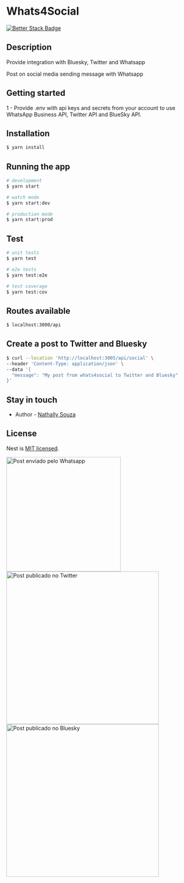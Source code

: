 # Whats4Social

[![Better Stack Badge](https://uptime.betterstack.com/status-badges/v3/monitor/16724.svg)](https://uptime.betterstack.com/?utm_source=status_badge)

## Description

Provide integration with Bluesky, Twitter and Whatsapp

Post on social media sending message with Whatsapp

## Getting started

1 - Provide .env with api keys and secrets from your account to use WhatsApp Business API, Twitter API and BlueSky API.

## Installation

```bash
$ yarn install
```

## Running the app

```bash
# development
$ yarn start

# watch mode
$ yarn start:dev

# production mode
$ yarn start:prod
```

## Test

```bash
# unit tests
$ yarn test

# e2e tests
$ yarn test:e2e

# test coverage
$ yarn test:cov
```

## Routes available

```bash
$ localhost:3000/api
```

## Create a post to Twitter and Bluesky

```bash
$ curl --location 'http://localhost:3005/api/social' \
--header 'Content-Type: application/json' \
--data '{
  "message": "My post from whats4social to Twitter and Bluesky"
}'
```

## Stay in touch

- Author - [Nathally Souza](https://linkedin.com/in/nathsouza)

## License

Nest is [MIT licensed](LICENSE).

<img src="https://media.licdn.com/dms/image/D4D22AQGi31vzH3xE9A/feedshare-shrink_1280/0/1714823898152?e=1717632000&v=beta&t=frIGz6iD60Cll879JJht6u1CCypA3IcMZ5PkJLjdErQ" alt="Post enviado pelo Whatsapp" style="width:300px;"/>

<img src="https://media.licdn.com/dms/image/D4D22AQFuKih4Kh7DlA/feedshare-shrink_1280/0/1714823897943?e=1717632000&v=beta&t=mAhW-cWjAG2yd_BKL4YNtSGSIs4m6EcabRK6SgSwT-I" alt="Post publicado no Twitter" style="width:400px;"/>

<img src="https://media.licdn.com/dms/image/D4D22AQHwEgVpWt-Njw/feedshare-shrink_1280/0/1714823897920?e=1717632000&v=beta&t=NJA-lv2ZbFY8Ae3isROx670_afmrhRDnaF9tyIDgVz8" alt="Post publicado no Bluesky" style="width:400px;"/>

